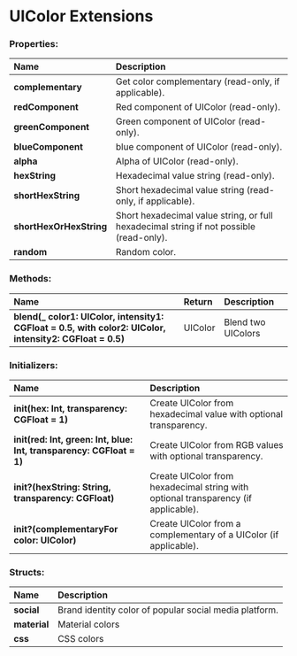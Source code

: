 # UIColor Extensions

### Properties:
|Name | Description |
|:--- | :--- |
|**complementary**| Get color complementary (read-only, if applicable). |
|**redComponent**| Red component of UIColor (read-only). |
|**greenComponent**| Green component of UIColor (read-only). |
|**blueComponent**| blue component of UIColor (read-only). |
|**alpha**| Alpha of UIColor (read-only). |
|**hexString**| Hexadecimal value string (read-only). |
|**shortHexString**| Short hexadecimal value string (read-only, if applicable). |
|**shortHexOrHexString**| Short hexadecimal value string, or full hexadecimal string if not possible (read-only). |
|**random**| Random color. |

### Methods:
|Name | Return | Description |
|:--- | :--- | :--- |
|**blend(_ color1: UIColor, intensity1: CGFloat = 0.5, with color2: UIColor, intensity2: CGFloat = 0.5)**| UIColor | Blend two UIColors |


### Initializers:
|Name | Description |
|:--- | :--- |
|**init(hex: Int, transparency: CGFloat = 1)**| Create UIColor from hexadecimal value with optional transparency. |
|**init(red: Int, green: Int, blue: Int, transparency: CGFloat = 1)**| Create UIColor from RGB values with optional transparency. |
|**init?(hexString: String, transparency: CGFloat)**| Create UIColor from hexadecimal string with optional transparency (if applicable). |
|**init?(complementaryFor color: UIColor)**| Create UIColor from a complementary of a UIColor (if applicable). |


### Structs:
|Name | Description |
|:--- | :--- |
|**social**| Brand identity color of popular social media platform. |
|**material**| Material colors |
|**css**| CSS colors |
